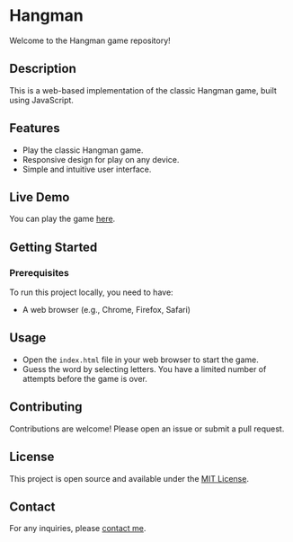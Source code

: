 # Hangman

Welcome to the Hangman game repository!

## Description

This is a web-based implementation of the classic Hangman game, built using JavaScript.

## Features

- Play the classic Hangman game.
- Responsive design for play on any device.
- Simple and intuitive user interface.

## Live Demo

You can play the game [here](https://hangman.ilawy.xyz).

## Getting Started

### Prerequisites

To run this project locally, you need to have:

- A web browser (e.g., Chrome, Firefox, Safari)

## Usage

- Open the `index.html` file in your web browser to start the game.
- Guess the word by selecting letters. You have a limited number of attempts before the game is over.

## Contributing

Contributions are welcome! Please open an issue or submit a pull request.

## License

This project is open source and available under the [MIT License](LICENSE).

## Contact

For any inquiries, please  [contact me](https://github.com/Ilawy).
